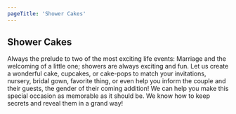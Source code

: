 ```yaml
---
pageTitle: 'Shower Cakes'
---
```


## Shower Cakes

Always the prelude to two of the most exciting life events: Marriage and the
welcoming of a little one; showers are always exciting and fun. Let us create
a wonderful cake, cupcakes, or cake-pops to match your invitations, nursery,
bridal gown, favorite thing, or even help you inform the couple and their guests,
the gender of their coming addition! We can help you make this special occasion
as memorable as it should be. We know how to keep secrets and reveal them in a
grand way!